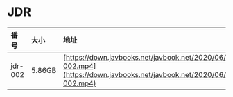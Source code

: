 # JDR

| 番号 | 大小 | 地址 |
| :--- | :--- | :--- |
| jdr-002 | 5.86GB | [https://down.javbooks.net/javbook.net/2020/06/22/jdr-002.mp4](https://down.javbooks.net/javbook.net/2020/06/22/jdr-002.mp4) |



